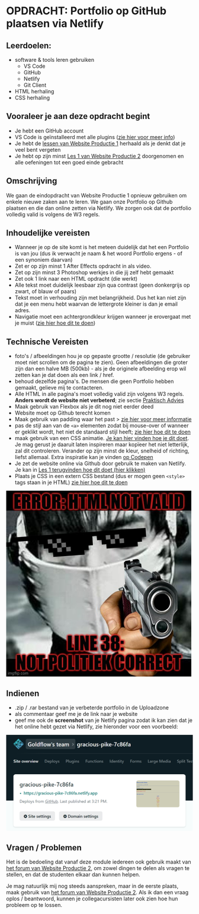 # OPDRACHT: Portfolio op GitHub plaatsen via Netlify

## Leerdoelen:

- software & tools leren gebruiken
  - VS Code
  - GitHub
  - Netlify
  - Git Client
- HTML herhaling
- CSS herhaling

## Vooraleer je aan deze opdracht begint

- Je hebt een GitHub account
- VS Code is geïnstalleerd met alle plugins ([zie hier voor meer info](../visual-code-extensions.md))
- Je hebt de [lessen van Website Productie 1](https://goldflow.github.io/website-productie/#overzicht-lessen) herhaald als je denkt dat je veel bent vergeten
- Je hebt op zijn minst [Les 1 van Website Productie 2](https://goldflow.github.io/website-productie-2/les_01/) doorgenomen en alle oefeningen tot een goed einde gebracht
## Omschrijving

We gaan de eindopdracht van Website Productie 1 opnieuw gebruiken om enkele nieuwe zaken aan te leren. We gaan onze Portfolio op Github plaatsen en die dan online zetten via Netlify. We zorgen ook dat de portfolio volledig valid is volgens de W3 regels.

## Inhoudelijke vereisten

- Wanneer je op de site komt is het meteen duidelijk dat het een Portfolio is van jou (dus ik verwacht je naam & het woord Portfolio ergens - of een synoniem daarvan)
- Zet er op zijn minst 1 After Effects opdracht in als video.
- Zet op zijn minst 3 Photoshop werkjes in die jij zelf hebt gemaakt
- Zet ook 1 link naar een HTML opdracht (die werkt)
- Alle tekst moet duidelijk leesbaar zijn qua contrast (geen donkergrijs op zwart, of blauw of paars)
- Tekst moet in verhouding zijn met belangrijkheid. Dus het kan niet zijn dat je een menu hebt waarvan de lettergrote kleiner is dan je email adres.
- Navigatie moet een achtergrondkleur krijgen wanneer je erovergaat met je muist ([zie hier hoe dit te doen](https://developer.mozilla.org/en-US/docs/Web/CSS/:hover))

## Technische Vereisten

- foto's / afbeeldingen hou je op gepaste grootte / resolutie (de gebruiker moet niet scrollen om de pagina te zien). Geen afbeeldingen die groter zijn dan een halve MB (500kb) - als je de originele afbeelding erop wil zetten kan je dat doen als een link / href.
- behoud dezelfde pagina's. De mensen die geen Portfolio hebben gemaakt, gelieve mij te contacteren.
- Alle HTML in alle pagina's moet volledig valid zijn volgens W3 regels. **Anders wordt de website niet verbeterd**; zie sectie [Praktisch Advies](../praktisch-advies)
- Maak gebruik van Flexbox als je dit nog niet eerder deed
- Website moet op Github terecht komen
- Maak gebruik van padding waar het past > [zie hier voor meer informatie](https://www.w3schools.com/css/css_padding.asp)
- pas de stijl aan van de `<a>` elementen zodat bij mouse-over of wanneer er geklikt wordt, het niet de standaard stijl heeft; [zie hier hoe dit te doen](https://developer.mozilla.org/en-US/docs/Web/CSS/:hover)
- maak gebruik van een CSS animatie. [Je kan hier vinden hoe je dit doet](https://www.w3schools.com/css/css3_animations.asp). Je mag gerust je daaruit laten inspireren maar kopïeer het niet letterlijk, zal dit controleren. Verander op zijn minst de kleur, snelheid of richting, liefst allemaal. Extra inspiratie kan je vinden [op Codepen](https://codepen.io/tag/css-animation)
- Je zet de website online via Github door gebruik te maken van Netlify. Je kan in [Les 1 terugvinden hoe dit doet (hier klikken)](https://goldflow.github.io/website-productie-2/les_01/#hoe-site-van-github-op-netlify-te-plaatsen)
- Plaats je CSS in een extern CSS bestand (dus er mogen geen `<style>` tags staan in je HTML) [zie hier hoe dit te doen](https://goldflow.github.io/website-productie/les_02/#css-toevoegen-aan-ons-document)

![ ](html-not-valid.png)

## Indienen

- .zip / .rar bestand van je verbeterde portfolio in de Uploadzone
- als commentaar geef me je de link naar je website
- geef me ook de **screenshot** van je Netlify pagina zodat ik kan zien dat je het online hebt gezet via Netlify, zie hieronder voor een voorbeeld:

![ ](portfolio-netlify-voorbeeld.PNG)

## Vragen / Problemen

Het is de bedoeling dat vanaf deze module iedereen ook gebruik maakt van [het forum van Website Productie 2](https://cvobrussel.smartschool.be/index.php?module=Forum&file=showforum&function=main&courseID=9365&ssID=1711), om zowel dingen te delen als vragen te stellen, en dat de studenten elkaar dan kunnen helpen.

Je mag natuurlijk mij nog steeds aanspreken, maar in de eerste plaats, maak gebruik van [het forum van Website Productie 2](https://cvobrussel.smartschool.be/index.php?module=Forum&file=showforum&function=main&courseID=9365&ssID=1711). Als ik dan een vraag oplos / beantwoord, kunnen je collegacursisten later ook zien hoe hun probleem op te lossen.